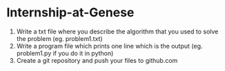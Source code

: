 # Internship-at-Genese

1. Write a txt file where you describe the algorithm that you used to solve the problem (eg. problem1.txt) <br>
2. Write a program file which prints one line which is the output (eg. problem1.py if you do it in python) <br>
3. Create a git repository and push your files to github.com
